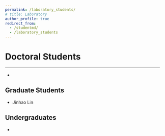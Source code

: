 ```yaml
---
permalink: /laboratory_students/
# title: Laboratory
author_profile: true
redirect_from: 
  - /studentmd/
  - /laboratory_students
---
```


# Doctoral Students
--------
* 

Graduate Students
--------
* Jinhao Lin

Undergraduates
--------
* 
